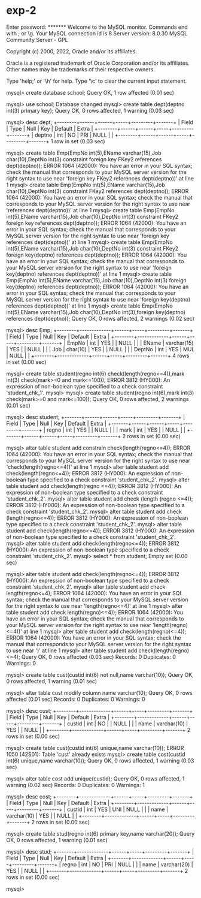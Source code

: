 # exp-2
Enter password: *******
Welcome to the MySQL monitor.  Commands end with ; or \g.
Your MySQL connection id is 8
Server version: 8.0.30 MySQL Community Server - GPL

Copyright (c) 2000, 2022, Oracle and/or its affiliates.

Oracle is a registered trademark of Oracle Corporation and/or its
affiliates. Other names may be trademarks of their respective
owners.

Type 'help;' or '\h' for help. Type '\c' to clear the current input statement.

mysql> create database school;
Query OK, 1 row affected (0.01 sec)

mysql> use school;
Database changed
mysql> create table dept(deptno int(3) primary key);
Query OK, 0 rows affected, 1 warning (0.03 sec)

mysql> desc dept;
+--------+------+------+-----+---------+-------+
| Field  | Type | Null | Key | Default | Extra |
+--------+------+------+-----+---------+-------+
| deptno | int  | NO   | PRI | NULL    |       |
+--------+------+------+-----+---------+-------+
1 row in set (0.03 sec)

mysql>  create table Emp(EmpNo int(5),EName varchar(15),Job char(10),DeptNo int(3) constraint foreign key FKey2 references dept(deptno));
ERROR 1064 (42000): You have an error in your SQL syntax; check the manual that corresponds to your MySQL server version for the right syntax to use near 'foreign key FKey2 references dept(deptno))' at line 1
mysql>  create table Emp(EmpNo int(5),EName varchar(15),Job char(10),DeptNo int(3) constraint FKey2 references dept(deptno));
ERROR 1064 (42000): You have an error in your SQL syntax; check the manual that corresponds to your MySQL server version for the right syntax to use near 'references dept(deptno))' at line 1
mysql>  create table Emp(EmpNo int(5),EName varchar(15),Job char(10),DeptNo int(3) constraint FKey2 foreign key references dept(deptno));
ERROR 1064 (42000): You have an error in your SQL syntax; check the manual that corresponds to your MySQL server version for the right syntax to use near 'foreign key references dept(deptno))' at line 1
mysql>  create table Emp(EmpNo int(5),EName varchar(15),Job char(10),DeptNo int(3) constraint FKey2 foreign key(deptno) references dept(deptno));
ERROR 1064 (42000): You have an error in your SQL syntax; check the manual that corresponds to your MySQL server version for the right syntax to use near 'foreign key(deptno) references dept(deptno))' at line 1
mysql>  create table Emp(EmpNo int(5),EName varchar(15),Job char(10),DeptNo int(3) foreign key(deptno) references dept(deptno));
ERROR 1064 (42000): You have an error in your SQL syntax; check the manual that corresponds to your MySQL server version for the right syntax to use near 'foreign key(deptno) references dept(deptno))' at line 1
mysql>  create table Emp(EmpNo int(5),EName varchar(15),Job char(10),DeptNo int(3),foreign key(deptno) references dept(deptno));
Query OK, 0 rows affected, 2 warnings (0.02 sec)

mysql> desc Emp;
+--------+-------------+------+-----+---------+-------+
| Field  | Type        | Null | Key | Default | Extra |
+--------+-------------+------+-----+---------+-------+
| EmpNo  | int         | YES  |     | NULL    |       |
| EName  | varchar(15) | YES  |     | NULL    |       |
| Job    | char(10)    | YES  |     | NULL    |       |
| DeptNo | int         | YES  | MUL | NULL    |       |
+--------+-------------+------+-----+---------+-------+
4 rows in set (0.00 sec)

mysql> create table student(regno int(6) check(length(regno<=4)),mark int(3) check(mark>=0 and mark<=100));
ERROR 3812 (HY000): An expression of non-boolean type specified to a check constraint 'student_chk_1'.
mysql>
mysql> create table student(regno int(6),mark int(3) check(mark>=0 and mark<=100));
Query OK, 0 rows affected, 2 warnings (0.01 sec)

mysql> desc student;
+-------+------+------+-----+---------+-------+
| Field | Type | Null | Key | Default | Extra |
+-------+------+------+-----+---------+-------+
| regno | int  | YES  |     | NULL    |       |
| mark  | int  | YES  |     | NULL    |       |
+-------+------+------+-----+---------+-------+
2 rows in set (0.00 sec)

mysql> alter table student add constrain check(length(regno<=4));
ERROR 1064 (42000): You have an error in your SQL syntax; check the manual that corresponds to your MySQL server version for the right syntax to use near 'check(length(regno<=4))' at line 1
mysql> alter table student add check(length(regno<=4));
ERROR 3812 (HY000): An expression of non-boolean type specified to a check constraint 'student_chk_2'.
mysql> alter table student add check(length(regno <=4));
ERROR 3812 (HY000): An expression of non-boolean type specified to a check constraint 'student_chk_2'.
mysql> alter table student add check (length (regno <=4));
ERROR 3812 (HY000): An expression of non-boolean type specified to a check constraint 'student_chk_2'.
mysql> alter table student add check (length(regno<=4));
ERROR 3812 (HY000): An expression of non-boolean type specified to a check constraint 'student_chk_2'.
mysql> alter table student add check(length(regno<=4));
ERROR 3812 (HY000): An expression of non-boolean type specified to a check constraint 'student_chk_2'.
mysql> alter table student add check(length(regno<=4));
ERROR 3812 (HY000): An expression of non-boolean type specified to a check constraint 'student_chk_2'.
mysql> select * from student;
Empty set (0.00 sec)

mysql> alter table student add check(length(regno<=4));
ERROR 3812 (HY000): An expression of non-boolean type specified to a check constraint 'student_chk_2'.
mysql> alter table student add check length(regno<=4);
ERROR 1064 (42000): You have an error in your SQL syntax; check the manual that corresponds to your MySQL server version for the right syntax to use near 'length(regno<=4)' at line 1
mysql> alter table student add check length(regno)<=4));
ERROR 1064 (42000): You have an error in your SQL syntax; check the manual that corresponds to your MySQL server version for the right syntax to use near 'length(regno)<=4))' at line 1
mysql> alter table student add check(length(regno)<=4));
ERROR 1064 (42000): You have an error in your SQL syntax; check the manual that corresponds to your MySQL server version for the right syntax to use near ')' at line 1
mysql> alter table student add check(length(regno)<=4);
Query OK, 0 rows affected (0.03 sec)
Records: 0  Duplicates: 0  Warnings: 0

mysql> create table cust(custid int(6) not null,name varchar(10));
Query OK, 0 rows affected, 1 warning (0.01 sec)

mysql> alter table cust modify column name varchar(10);
Query OK, 0 rows affected (0.01 sec)
Records: 0  Duplicates: 0  Warnings: 0

mysql> desc cust;
+--------+-------------+------+-----+---------+-------+
| Field  | Type        | Null | Key | Default | Extra |
+--------+-------------+------+-----+---------+-------+
| custid | int         | NO   |     | NULL    |       |
| name   | varchar(10) | YES  |     | NULL    |       |
+--------+-------------+------+-----+---------+-------+
2 rows in set (0.00 sec)

mysql> create table cust(custid int(6) unique,name varchar(10));
ERROR 1050 (42S01): Table 'cust' already exists
mysql> create table cost(custid int(6) unique,name varchar(10));
Query OK, 0 rows affected, 1 warning (0.03 sec)

mysql> alter table cost add unique(custid);
Query OK, 0 rows affected, 1 warning (0.02 sec)
Records: 0  Duplicates: 0  Warnings: 1

mysql> desc cost;
+--------+-------------+------+-----+---------+-------+
| Field  | Type        | Null | Key | Default | Extra |
+--------+-------------+------+-----+---------+-------+
| custid | int         | YES  | UNI | NULL    |       |
| name   | varchar(10) | YES  |     | NULL    |       |
+--------+-------------+------+-----+---------+-------+
2 rows in set (0.00 sec)

mysql> create table stud(regno int(6) primary key,name varchar(20));
Query OK, 0 rows affected, 1 warning (0.01 sec)

mysql> desc stud;
+-------+-------------+------+-----+---------+-------+
| Field | Type        | Null | Key | Default | Extra |
+-------+-------------+------+-----+---------+-------+
| regno | int         | NO   | PRI | NULL    |       |
| name  | varchar(20) | YES  |     | NULL    |       |
+-------+-------------+------+-----+---------+-------+
2 rows in set (0.00 sec)

mysql>
